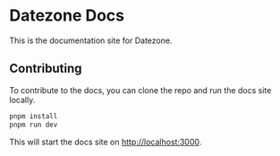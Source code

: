 # Datezone Docs

This is the documentation site for Datezone.

## Contributing

To contribute to the docs, you can clone the repo and run the docs site locally.

```bash
pnpm install
pnpm run dev
```

This will start the docs site on [http://localhost:3000](http://localhost:3000).
